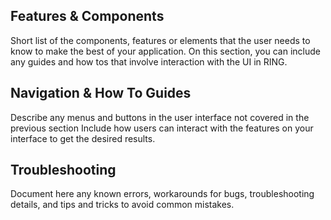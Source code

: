 
## Features & Components

Short list of the components, features or elements that the user needs to know to make the best of your application. On this section, you can include any guides and how tos that involve interaction with the UI in RING.


## Navigation & How To Guides
Describe any menus and buttons in the user interface not covered in the previous section
Include how users can interact with the features on your interface to get the desired results.

## Troubleshooting

Document here any known errors, workarounds for bugs, troubleshooting details, and tips and tricks to avoid common mistakes.
